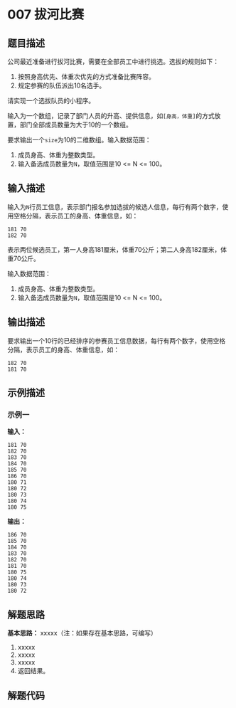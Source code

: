 # 007 拔河比赛

## 题目描述

公司最近准备进行拔河比赛，需要在全部员工中进行挑选。选拔的规则如下：

1. 按照身高优先、体重次优先的方式准备比赛阵容。
2. 规定参赛的队伍派出10名选手。
   
请实现一个选拔队员的小程序。

输入为一个数组，记录了部门人员的升高、提供信息，如`[身高，体重]`的方式放置，部门全部成员数量为大于10的一个数组。

要求输出一个`size`为10的二维数组。输入数据范围：

1. 成员身高、体重为整数类型。
2. 输入备选成员数量为`N`，取值范围是10 <= N <= 100。

## 输入描述

输入为`N`行员工信息，表示部门报名参加选拔的候选人信息，每行有两个数字，使用空格分隔，表示员工的身高、体重信息，如：
```text
181 70
182 70
```

表示两位候选员工，第一人身高181厘米，体重70公斤；第二人身高182厘米，体重70公斤。

输入数据范围：
1. 成员身高、体重为整数类型。
2. 输入备选成员数量为`N`，取值范围是10 <= N <= 100。

## 输出描述

要求输出一个10行的已经排序的参赛员工信息数据，每行有两个数字，使用空格分隔，表示员工的身高、体重信息，如：

```text
182 70
181 70
```

## 示例描述

### 示例一

**输入：**
```text
181 70
182 70
183 70
184 70
185 70
186 70
180 71
180 72
180 73
180 74
180 75
```

**输出：**
```text
186 70
185 70
184 70
183 70
182 70
181 70
180 75
180 74
180 73
180 72
```

## 解题思路

**基本思路：** xxxxx（注：如果存在基本思路，可编写）
1. xxxxx
2. xxxxx
3. xxxxx
4. 返回结果。

## 解题代码